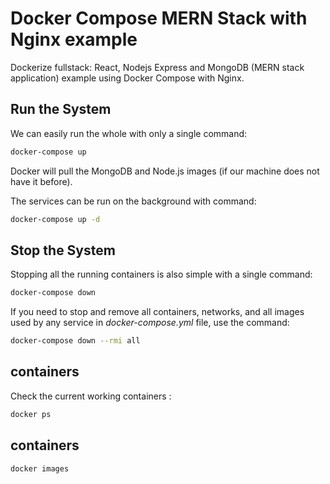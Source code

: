 # Docker Compose MERN Stack with Nginx example

Dockerize fullstack: React, Nodejs Express and MongoDB (MERN stack application) example using Docker Compose with Nginx.

## Run the System
We can easily run the whole with only a single command:
```bash
docker-compose up
```

Docker will pull the MongoDB and Node.js images (if our machine does not have it before).

The services can be run on the background with command:
```bash
docker-compose up -d
```

## Stop the System
Stopping all the running containers is also simple with a single command:
```bash
docker-compose down
```

If you need to stop and remove all containers, networks, and all images used by any service in <em>docker-compose.yml</em> file, use the command:
```bash
docker-compose down --rmi all
```

## containers
Check the current working containers :
```bash
docker ps
```
## containers

```bash
docker images 
```